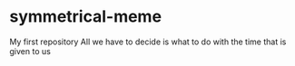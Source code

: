 # symmetrical-meme
My first repository
All we have to decide is what to do with the time that  is given to us
